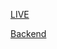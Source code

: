 [LIVE](https://social-media-frontend-virid.vercel.app/home)

[Backend](https://github.com/Mayuresh308/social-media-backend.git)
